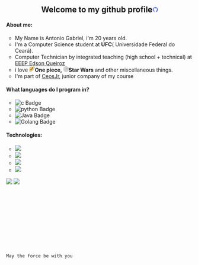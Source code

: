 <body>
<h2 align="center">Welcome to my github profile<img height="15" src="./img/github.png"></h2>

<div>
  <h4> About me:</h4>
  <ul style="list-style-type:circle;">
    <li>
      My Name is Antonio Gabriel, i'm 20 years old.
    </li>
    <li>I'm a Computer Science student  at <b>UFC</b>( Universidade Federal do Ceará).</li>
    <li>Computer Technician by integrated teaching (high school + technical) at <a href="https://www.instagram.com/edsonqueiroz_eeep/">EEEP Edson Queiroz</a></li>
    <li>
      i love <b><img height="15" src="./img/strawhat.png">One piece, <img height="15" src="./img/deathstar.png">Star Wars</b> and other miscellaneous things.
    </li>
    <li>
      I'm part of <a href="https://www.ceosjr.com" target="_blank">CeosJr</a>, junior company of my course
    </li>
  </ul>
</div>
<div>
  <h4>What languages do I program in?</h4>
    <ul style="list-style-type:circle;">
      <li>
        <img src="https://img.shields.io/badge/C++-05122A?style=flat&logo=c%2B%2B&" alt="c Badge" height="25">
      </li>
      <li>
        <img src="https://img.shields.io/badge/Python-05122A?style=flat&logo=python&logoColor=white" alt="python Badge" height="25">
      </li>
      <li>
        <img src="https://img.shields.io/badge/Java-05122A?style=flat&logoColor=white" alt="Java Badge" height="25">
      </li>
      <li>
        <img src="https://img.shields.io/badge/go-05122A?logo=go&logoColor=f5f5f5" alt="Golang Badge" height="25">
      </li>
    </ul>
  <h4>Technologies:</h4>
  <ul style="list-style-type:circle;">
    <li>
      <img src="https://img.shields.io/badge/-ReactJs-05122A?style=flat&logo=react&logoColor=white">
    </li>
    <li>
      <img src="https://img.shields.io/badge/-nextjs-00599C?style=flat&logo=react&logoColor=white"/>
    </li>
    <li>
      <img src="https://img.shields.io/badge/GitHub-100000?style=flat&logo=github&logoColor=white"/>
    </li>
    <li>  
      <img src="https://img.shields.io/badge/GitLab-E34F26?style=flat&logo=gitlab&logoColor=white"/>
    </li>
  </ul>
</div>
<div >
  <img height="180em" src="https://github-readme-stats.vercel.app/api?username=ArtroxGabriel&show_icons=true&theme=transparent&rank_icon=github" style="display: inline-block;"/>
  <img height="180em" src="https://github-readme-stats.vercel.app/api/top-langs/?username=ArtroxGabriel&layout=compact&langs_count=5&theme=transparent" style="display: inline-block;" />
</div> 
<br>
  <code>May the force be with you</code>
</body>

